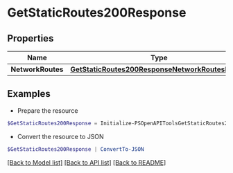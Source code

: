 # GetStaticRoutes200Response
## Properties

Name | Type | Description | Notes
------------ | ------------- | ------------- | -------------
**NetworkRoutes** | [**GetStaticRoutes200ResponseNetworkRoutesInner[]**](GetStaticRoutes200ResponseNetworkRoutesInner.md) |  | [optional] 

## Examples

- Prepare the resource
```powershell
$GetStaticRoutes200Response = Initialize-PSOpenAPIToolsGetStaticRoutes200Response  -NetworkRoutes null
```

- Convert the resource to JSON
```powershell
$GetStaticRoutes200Response | ConvertTo-JSON
```

[[Back to Model list]](../README.md#documentation-for-models) [[Back to API list]](../README.md#documentation-for-api-endpoints) [[Back to README]](../README.md)

